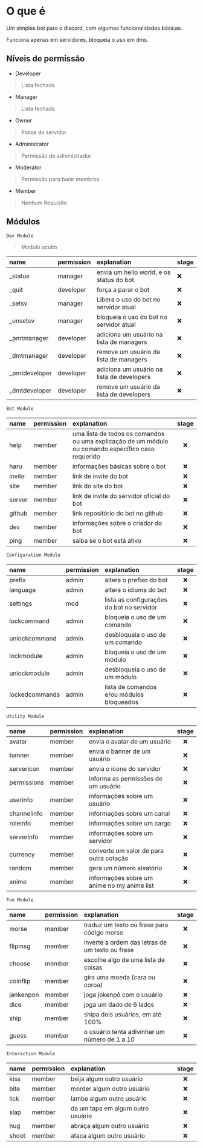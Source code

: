 # O que é
Um simples bot para o discord, com algumas funcionalidades básicas.

Funciona apenas em servidores, bloqueia o uso em dms.

## Níveis de permissão
* Developer
> Lista fechada

* Manager
> Lista fechada

* Owner
> Posse do servidor

* Administrator
> Permissão de administrador

* Moderator
> Permissão para banir membros

* Member
> Nenhum Requisito

## Módulos

~~~py
Dev Module
~~~
> Modulo oculto

name | permission | explanation | stage
:--- | :--------- | :---------- | :----
_status | manager | envia um hello world, e os status do bot | ❌
_quit | developer | força a parar o bot | ❌
_setsv | manager | Libera o uso do bot no servidor atual| ❌
_unsetsv | manager | bloqueia o uso do bot no servidor atual | ❌
_pmtmanager | developer | adiciona um usuário na lista de managers | ❌
_dmtmanager | developer | remove um usuário da lista de managers | ❌
_pmtdeveloper | developer | adiciona um usuário na lista de developers | ❌
_dmtdeveloper | developer | remove um usuário da lista de developers | ❌


~~~py
Bot Module
~~~

name | permission | explanation | stage
:--- | :--------- | :---------- | :---:
help | member | uma lista de todos os comandos ou uma explicação de um módulo ou comando específico caso requerido | ❌
haru | member | informações básicas sobre o bot | ❌
invite | member | link de invite do bot | ❌
site | member | link do site do bot | ❌
server | member | link de invite do servidor oficial do bot | ❌
github | member | link repositório do bot no github | ❌
dev | member | informações sobre o criador do bot | ❌
ping | member | saiba se o bot está ativo | ❌

~~~py
Configuration Module
~~~

name | permission | explanation | stage
:--- | :--------- | :---------- | :---:
prefix | admin | altera o prefixo do bot | ❌
language | admin | altera o idioma do bot | ❌
settings | mod | lista as configurações do bot no servidor | ❌
lockcommand | admin | bloqueia o uso de um comando | ❌
unlockcommand | admin | desbloqueia o uso de um comando | ❌
lockmodule | admin | bloqueia o uso de um módulo | ❌
unlockmodule | admin | desbloqueia o uso de um módulo | ❌
lockedcommands | admin | lista de comandos e/ou módulos bloqueados | ❌

~~~py
Utility Module
~~~

name | permission | explanation | stage
:--- | :--------- | :---------- | :---:
avatar | member | envia o avatar de um usuário | ❌
banner | member | envia o banner de um usuário | ❌
servericon | member | envia o ícone do servidor | ❌
permissions | member | informa as permissões de um usuário | ❌
userinfo | member | informações sobre um usuário | ❌
channelinfo | member | informações sobre um canal | ❌
roleinfo | member | informações sobre um cargo | ❌
serverinfo | member | informações sobre um servidor | ❌
currency | member | converte um valor de para outra cotação | ❌
random | member | gera um número aleatório | ❌
anime | member | informações sobre um anime no my anime list | ❌

~~~py
Fun Module
~~~

name | permission | explanation | stage
:--- | :--------- | :---------- | :---:
morse | member | traduz um texto ou frase para código morse | ❌
flipmsg | member | inverte a ordem das letras de um texto ou frase | ❌
choose | member | escolhe algo de uma lista de coisas | ❌
coinflip | member | gira uma moeda (cara ou coroa) | ❌
jankenpon | member | joga jokenpô com o usuário | ❌
dice | member | joga um dado de 6 lados | ❌
ship | member | shipa dois usuários, em até 100% | ❌
guess | member | o usuário tenta adivinhar um número de 1 a 10 | ❌


~~~py
Interaction Module
~~~

name | permission | explanation | stage
:--- | :--------- | :---------- | :---:
kiss | member | beija algum outro usuário | ❌
bite | member | morder algum outro usuário | ❌
lick | member | lambe algum outro usuário | ❌
slap | member | da um tapa em algum outro usuário | ❌
hug | member | abraça algum outro usuário | ❌
shoot | member | ataca algum outro usuário | ❌
 
